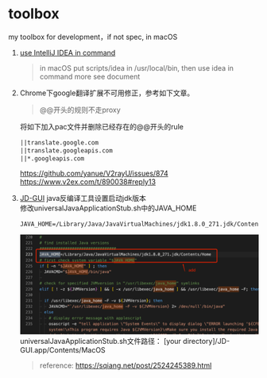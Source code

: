 # toolbox
my toolbox for development，if not spec, in macOS

1. [use IntelliJ IDEA in command](https://www.jetbrains.com/help/idea/working-with-the-ide-features-from-command-line.html)

	> in macOS put scripts/idea in /usr/local/bin, then use idea in command
	more see document

2. Chrome下google翻译扩展不可用修正，参考如下文章。
	>@@开头的规则不走proxy

	将如下加入pac文件并删除已经存在的@@开头的rule
	```
	||translate.google.com
	||translate.googleapis.com
	||*.googleapis.com
	```
	 https://github.com/yanue/V2rayU/issues/874  
	 https://www.v2ex.com/t/890038#reply13	
   	
3. [JD-GUI](http://java-decompiler.github.io/) java反编译工具设置启动jdk版本  
  修改universalJavaApplicationStub.sh中的JAVA_HOME 
	```
	JAVA_HOME=/Library/Java/JavaVirtualMachines/jdk1.8.0_271.jdk/Contents/Home
	``` 
	![image](./images/3-1.png)
	universalJavaApplicationStub.sh文件路径： [your directory]/JD-GUI.app/Contents/MacOS

	> reference: https://sqiang.net/post/2524245389.html